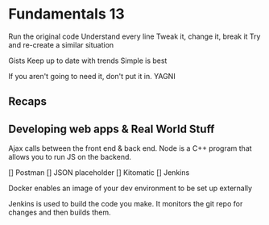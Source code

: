 # Fundamentals 13

Run the original code
Understand every line
Tweak it, change it, break it
Try and re-create a similar situation

Gists
Keep up to date with trends
Simple is best

If you aren't going to need it, don't put it in. YAGNI

## Recaps



## Developing web apps & Real World Stuff

Ajax calls between the front end & back end.
Node is a C++ program that allows you to run JS on the backend. 

[] Postman
[] JSON placeholder
[] Kitomatic
[] Jenkins

Docker enables an image of your dev environment to be set up externally

Jenkins is used to build the code you make. It monitors the git repo for changes and then builds them. 